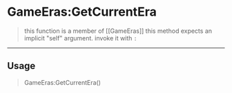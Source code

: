 # GameEras:GetCurrentEra
> this function is a member of [[GameEras]]
> this method expects an implicit "self" argument. invoke it with `:`
-----
## Usage
> GameEras:GetCurrentEra()
